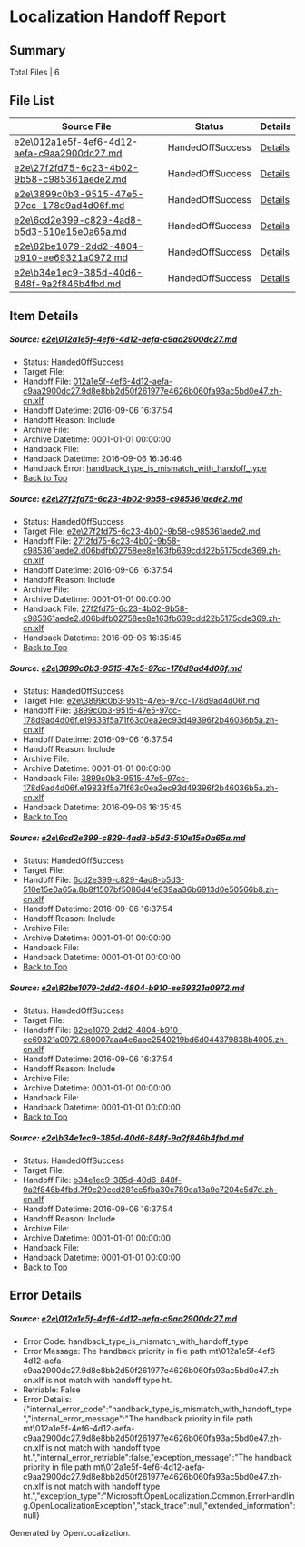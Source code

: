 # <a name='report-top'></a> Localization Handoff Report

## Summary
 Total Files | 6

## File List
 Source File | Status | Details 
 ----------- | ------ | ------- 
 [e2e\012a1e5f-4ef6-4d12-aefa-c9aa2900dc27.md](https://github.com/OpenLocalizationTestOrg/ol-test0/blob/507559dc39c24dbfe42a5a92b319fc820465a23e/e2e/012a1e5f-4ef6-4d12-aefa-c9aa2900dc27.md) | HandedOffSuccess | [Details](#a610fc3461ce938295096ccde8a74b5a6ffd44011)
 [e2e\27f2fd75-6c23-4b02-9b58-c985361aede2.md](https://github.com/OpenLocalizationTestOrg/ol-test0/blob/77db8e414aa577bd929e1a75f9a02176bea4d0f3/e2e/27f2fd75-6c23-4b02-9b58-c985361aede2.md) | HandedOffSuccess | [Details](#bb64d00343b99d9d496a0179229c75fbebab97892)
 [e2e\3899c0b3-9515-47e5-97cc-178d9ad4d06f.md](https://github.com/OpenLocalizationTestOrg/ol-test0/blob/1feeb382717a0dffc02f6611054d27b3e1563b7d/e2e/3899c0b3-9515-47e5-97cc-178d9ad4d06f.md) | HandedOffSuccess | [Details](#ae8c00046df976be8d8b464078a6349666a00db43)
 [e2e\6cd2e399-c829-4ad8-b5d3-510e15e0a65a.md](https://github.com/OpenLocalizationTestOrg/ol-test0/blob/7099fad7d2ec86583a7431f8dc1600493e271f49/e2e/6cd2e399-c829-4ad8-b5d3-510e15e0a65a.md) | HandedOffSuccess | [Details](#bcb108bd90f73d10f211ed7c4c5962acdac7da924)
 [e2e\82be1079-2dd2-4804-b910-ee69321a0972.md](https://github.com/OpenLocalizationTestOrg/ol-test0/blob/7099fad7d2ec86583a7431f8dc1600493e271f49/e2e/82be1079-2dd2-4804-b910-ee69321a0972.md) | HandedOffSuccess | [Details](#0dc2508d47355bb52f4c94419c0d4018c0c2ed6e6)
 [e2e\b34e1ec9-385d-40d6-848f-9a2f846b4fbd.md](https://github.com/OpenLocalizationTestOrg/ol-test0/blob/9211a58aaf41bef7ff542636850fe6e27fa542f4/e2e/b34e1ec9-385d-40d6-848f-9a2f846b4fbd.md) | HandedOffSuccess | [Details](#aa57eb797c84f414c3f29732053b703abf63050d7)

## Item Details
##### <a name='a610fc3461ce938295096ccde8a74b5a6ffd44011'></a> Source: [e2e\012a1e5f-4ef6-4d12-aefa-c9aa2900dc27.md](https://github.com/OpenLocalizationTestOrg/ol-test0/blob/507559dc39c24dbfe42a5a92b319fc820465a23e/e2e/012a1e5f-4ef6-4d12-aefa-c9aa2900dc27.md)
* Status: HandedOffSuccess
* Target File: 
* Handoff File: [012a1e5f-4ef6-4d12-aefa-c9aa2900dc27.9d8e8bb2d50f261977e4626b060fa93ac5bd0e47.zh-cn.xlf](https://github.com/OpenLocalizationTestOrg/ol-test0-handoff/blob/6f50b12e61b1c746a27ede09f8cab449763fbf08/ol-handoff/OpenLocalizationTestOrg/ol-test0-zhcn/ci/012a1e5f-4ef6-4d12-aefa-c9aa2900dc27.9d8e8bb2d50f261977e4626b060fa93ac5bd0e47.zh-cn.xlf)
* Handoff Datetime: 2016-09-06 16:37:54
* Handoff Reason: Include
* Archive File: 
* Archive Datetime: 0001-01-01 00:00:00
* Handback File: 
* Handback Datetime: 2016-09-06 16:36:46
* Handback Error: [handback_type_is_mismatch_with_handoff_type](#a610fc3461ce938295096ccde8a74b5a6ffd44011handback_type_is_mismatch_with_handoff_type)
* [Back to Top](#report-top)

##### <a name='bb64d00343b99d9d496a0179229c75fbebab97892'></a> Source: [e2e\27f2fd75-6c23-4b02-9b58-c985361aede2.md](https://github.com/OpenLocalizationTestOrg/ol-test0/blob/77db8e414aa577bd929e1a75f9a02176bea4d0f3/e2e/27f2fd75-6c23-4b02-9b58-c985361aede2.md)
* Status: HandedOffSuccess
* Target File: [e2e\27f2fd75-6c23-4b02-9b58-c985361aede2.md](https://github.com/OpenLocalizationTestOrg/ol-test0-zhcn/blob/8ab17e9b3c861db0a8f2988cc95e7db606e475a5/e2e/27f2fd75-6c23-4b02-9b58-c985361aede2.md)
* Handoff File: [27f2fd75-6c23-4b02-9b58-c985361aede2.d06bdfb02758ee8e163fb639cdd22b5175dde369.zh-cn.xlf](https://github.com/OpenLocalizationTestOrg/ol-test0-handoff/blob/6f50b12e61b1c746a27ede09f8cab449763fbf08/ol-handoff/OpenLocalizationTestOrg/ol-test0-zhcn/ci/27f2fd75-6c23-4b02-9b58-c985361aede2.d06bdfb02758ee8e163fb639cdd22b5175dde369.zh-cn.xlf)
* Handoff Datetime: 2016-09-06 16:37:54
* Handoff Reason: Include
* Archive File: 
* Archive Datetime: 0001-01-01 00:00:00
* Handback File: [27f2fd75-6c23-4b02-9b58-c985361aede2.d06bdfb02758ee8e163fb639cdd22b5175dde369.zh-cn.xlf](https://github.com/OpenLocalizationTestOrg/ol-test0-handback/blob/c4ec6956afe2e34bc1844375f667d8c457797d4b/ol-handback/OpenLocalizationTestOrg/ol-test0-zhcn/ci/mt/27f2fd75-6c23-4b02-9b58-c985361aede2.d06bdfb02758ee8e163fb639cdd22b5175dde369.zh-cn.xlf)
* Handback Datetime: 2016-09-06 16:35:45
* [Back to Top](#report-top)

##### <a name='ae8c00046df976be8d8b464078a6349666a00db43'></a> Source: [e2e\3899c0b3-9515-47e5-97cc-178d9ad4d06f.md](https://github.com/OpenLocalizationTestOrg/ol-test0/blob/1feeb382717a0dffc02f6611054d27b3e1563b7d/e2e/3899c0b3-9515-47e5-97cc-178d9ad4d06f.md)
* Status: HandedOffSuccess
* Target File: [e2e\3899c0b3-9515-47e5-97cc-178d9ad4d06f.md](https://github.com/OpenLocalizationTestOrg/ol-test0-zhcn/blob/8ab17e9b3c861db0a8f2988cc95e7db606e475a5/e2e/3899c0b3-9515-47e5-97cc-178d9ad4d06f.md)
* Handoff File: [3899c0b3-9515-47e5-97cc-178d9ad4d06f.e19833f5a71f63c0ea2ec93d49396f2b46036b5a.zh-cn.xlf](https://github.com/OpenLocalizationTestOrg/ol-test0-handoff/blob/6f50b12e61b1c746a27ede09f8cab449763fbf08/ol-handoff/OpenLocalizationTestOrg/ol-test0-zhcn/ci/3899c0b3-9515-47e5-97cc-178d9ad4d06f.e19833f5a71f63c0ea2ec93d49396f2b46036b5a.zh-cn.xlf)
* Handoff Datetime: 2016-09-06 16:37:54
* Handoff Reason: Include
* Archive File: 
* Archive Datetime: 0001-01-01 00:00:00
* Handback File: [3899c0b3-9515-47e5-97cc-178d9ad4d06f.e19833f5a71f63c0ea2ec93d49396f2b46036b5a.zh-cn.xlf](https://github.com/OpenLocalizationTestOrg/ol-test0-handback/blob/c4ec6956afe2e34bc1844375f667d8c457797d4b/ol-handback/OpenLocalizationTestOrg/ol-test0-zhcn/ci/mt/3899c0b3-9515-47e5-97cc-178d9ad4d06f.e19833f5a71f63c0ea2ec93d49396f2b46036b5a.zh-cn.xlf)
* Handback Datetime: 2016-09-06 16:35:45
* [Back to Top](#report-top)

##### <a name='bcb108bd90f73d10f211ed7c4c5962acdac7da924'></a> Source: [e2e\6cd2e399-c829-4ad8-b5d3-510e15e0a65a.md](https://github.com/OpenLocalizationTestOrg/ol-test0/blob/7099fad7d2ec86583a7431f8dc1600493e271f49/e2e/6cd2e399-c829-4ad8-b5d3-510e15e0a65a.md)
* Status: HandedOffSuccess
* Target File: 
* Handoff File: [6cd2e399-c829-4ad8-b5d3-510e15e0a65a.8b8f1507bf5086d4fe839aa36b6913d0e50566b8.zh-cn.xlf](https://github.com/OpenLocalizationTestOrg/ol-test0-handoff/blob/6f50b12e61b1c746a27ede09f8cab449763fbf08/ol-handoff/OpenLocalizationTestOrg/ol-test0-zhcn/ci/6cd2e399-c829-4ad8-b5d3-510e15e0a65a.8b8f1507bf5086d4fe839aa36b6913d0e50566b8.zh-cn.xlf)
* Handoff Datetime: 2016-09-06 16:37:54
* Handoff Reason: Include
* Archive File: 
* Archive Datetime: 0001-01-01 00:00:00
* Handback File: 
* Handback Datetime: 0001-01-01 00:00:00
* [Back to Top](#report-top)

##### <a name='0dc2508d47355bb52f4c94419c0d4018c0c2ed6e6'></a> Source: [e2e\82be1079-2dd2-4804-b910-ee69321a0972.md](https://github.com/OpenLocalizationTestOrg/ol-test0/blob/7099fad7d2ec86583a7431f8dc1600493e271f49/e2e/82be1079-2dd2-4804-b910-ee69321a0972.md)
* Status: HandedOffSuccess
* Target File: 
* Handoff File: [82be1079-2dd2-4804-b910-ee69321a0972.680007aaa4e6abe2540219bd6d044379838b4005.zh-cn.xlf](https://github.com/OpenLocalizationTestOrg/ol-test0-handoff/blob/6f50b12e61b1c746a27ede09f8cab449763fbf08/ol-handoff/OpenLocalizationTestOrg/ol-test0-zhcn/ci/82be1079-2dd2-4804-b910-ee69321a0972.680007aaa4e6abe2540219bd6d044379838b4005.zh-cn.xlf)
* Handoff Datetime: 2016-09-06 16:37:54
* Handoff Reason: Include
* Archive File: 
* Archive Datetime: 0001-01-01 00:00:00
* Handback File: 
* Handback Datetime: 0001-01-01 00:00:00
* [Back to Top](#report-top)

##### <a name='aa57eb797c84f414c3f29732053b703abf63050d7'></a> Source: [e2e\b34e1ec9-385d-40d6-848f-9a2f846b4fbd.md](https://github.com/OpenLocalizationTestOrg/ol-test0/blob/9211a58aaf41bef7ff542636850fe6e27fa542f4/e2e/b34e1ec9-385d-40d6-848f-9a2f846b4fbd.md)
* Status: HandedOffSuccess
* Target File: 
* Handoff File: [b34e1ec9-385d-40d6-848f-9a2f846b4fbd.7f9c20ccd281ce5fba30c789ea13a9e7204e5d7d.zh-cn.xlf](https://github.com/OpenLocalizationTestOrg/ol-test0-handoff/blob/6f50b12e61b1c746a27ede09f8cab449763fbf08/ol-handoff/OpenLocalizationTestOrg/ol-test0-zhcn/ci/b34e1ec9-385d-40d6-848f-9a2f846b4fbd.7f9c20ccd281ce5fba30c789ea13a9e7204e5d7d.zh-cn.xlf)
* Handoff Datetime: 2016-09-06 16:37:54
* Handoff Reason: Include
* Archive File: 
* Archive Datetime: 0001-01-01 00:00:00
* Handback File: 
* Handback Datetime: 0001-01-01 00:00:00
* [Back to Top](#report-top)


## Error Details
##### <a name='a610fc3461ce938295096ccde8a74b5a6ffd44011handback_type_is_mismatch_with_handoff_type'></a> Source: [e2e\012a1e5f-4ef6-4d12-aefa-c9aa2900dc27.md](#a610fc3461ce938295096ccde8a74b5a6ffd44011)
* Error Code: handback_type_is_mismatch_with_handoff_type
* Error Message: The handback priority in file path mt\012a1e5f-4ef6-4d12-aefa-c9aa2900dc27.9d8e8bb2d50f261977e4626b060fa93ac5bd0e47.zh-cn.xlf is not match with handoff type ht.
* Retriable: False
* Error Details: {"internal_error_code":"handback_type_is_mismatch_with_handoff_type","internal_error_message":"The handback priority in file path mt\\012a1e5f-4ef6-4d12-aefa-c9aa2900dc27.9d8e8bb2d50f261977e4626b060fa93ac5bd0e47.zh-cn.xlf is not match with handoff type ht.","internal_error_retriable":false,"exception_message":"The handback priority in file path mt\\012a1e5f-4ef6-4d12-aefa-c9aa2900dc27.9d8e8bb2d50f261977e4626b060fa93ac5bd0e47.zh-cn.xlf is not match with handoff type ht.","exception_type":"Microsoft.OpenLocalization.Common.ErrorHandling.OpenLocalizationException","stack_trace":null,"extended_information":null}


Generated by OpenLocalization.
